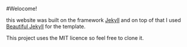 #Welocome!

this website was built on the framework [Jekyll](https://jekyllrb.com/) and on top of that I used [Beautiful Jekyll](https://github.com/daattali/beautiful-jekyll#readme) for the template.

This project uses the MIT licence so feel free to clone it.
